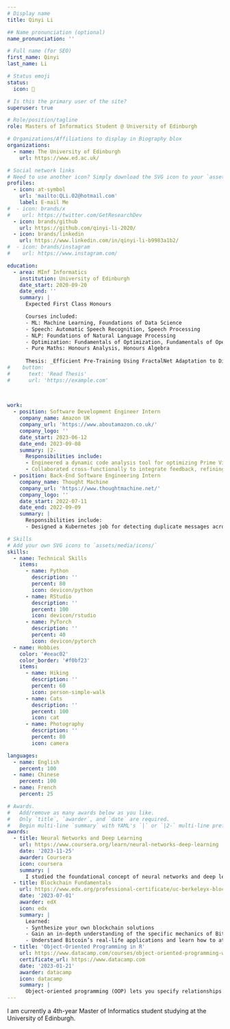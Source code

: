 ```yaml
---
# Display name
title: Qinyi Li

## Name pronunciation (optional)
name_pronunciation: ''

# Full name (for SEO)
first_name: Qinyi
last_name: Li

# Status emoji
status:
  icon: 📖

# Is this the primary user of the site?
superuser: true

# Role/position/tagline
role: Masters of Informatics Student @ University of Edinburgh

# Organizations/Affiliations to display in Biography blox
organizations:
  - name: The University of Edinburgh
    url: https://www.ed.ac.uk/

# Social network links
# Need to use another icon? Simply download the SVG icon to your `assets/media/icons/` folder.
profiles:
  - icon: at-symbol
    url: 'mailto:QLi.02@hotmail.com'
    label: E-mail Me
#  - icon: brands/x
#    url: https://twitter.com/GetResearchDev
  - icon: brands/github
    url: https://github.com/qinyi-li-2020/
  - icon: brands/linkedin
    url: https://www.linkedin.com/in/qinyi-li-b9983a1b2/
#  - icon: brands/instagram
#    url: https://www.instagram.com/

education:
  - area: MInf Informatics
    institution: University of Edinburgh
    date_start: 2020-09-20
    date_end: ''
    summary: |
      Expected First Class Honours

      Courses included:
      - ML: Machine Learning, Foundations of Data Science
      - Speech: Automatic Speech Recognition, Speech Processing
      - NLP: Foundations of Natural Language Processing
      - Optimization: Fundamentals of Optimization, Fundamentals of Operational Research, Integer and Combinatorial Optimization
      - Pure Maths: Honours Analysis, Honours Algebra
      
      Thesis: _Efficient Pre-Training Using FractalNet Adaptation to Different Resource Availabilities in Speech_. Supervised by Prof Hao Tang.
#    button:
#      text: 'Read Thesis'
#      url: 'https://example.com'
    
    

work:
  - position: Software Development Engineer Intern
    company_name: Amazon UK
    company_url: 'https://www.aboutamazon.co.uk/'
    company_logo: ''
    date_start: 2023-06-12
    date_end: 2023-09-08
    summary: |2-
      Responsibilities include:
      - Engineered a dynamic code analysis tool for optimizing Prime Video’s service configurations, enhancing system efficiency and reliability
      - Collaborated cross-functionally to integrate feedback, refining both project scope and technical specifications
  - position: Back-End Software Engineering Intern
    company_name: Thought Machine
    company_url: 'https://www.thoughtmachine.net/'
    company_logo: ''
    date_start: 2022-07-11
    date_end: 2022-09-09
    summary: |
      Responsibilities include:
      - Designed a Kubernetes job for detecting duplicate messages across Kafka topics, significantly improving data processing accuracy and efficiency

# Skills
# Add your own SVG icons to `assets/media/icons/`
skills:
  - name: Technical Skills
    items:
      - name: Python
        description: ''
        percent: 80
        icon: devicon/python
      - name: RStudio
        description: ''
        percent: 100
        icon: devicon/rstudio
      - name: PyTorch
        description: ''
        percent: 40
        icon: devicon/pytorch
  - name: Hobbies
    color: '#eeac02'
    color_border: '#f0bf23'
    items:
      - name: Hiking
        description: ''
        percent: 60
        icon: person-simple-walk
      - name: Cats
        description: ''
        percent: 100
        icon: cat
      - name: Photography
        description: ''
        percent: 80
        icon: camera

languages:
  - name: English
    percent: 100
  - name: Chinese
    percent: 100
  - name: French
    percent: 25

# Awards.
#   Add/remove as many awards below as you like.
#   Only `title`, `awarder`, and `date` are required.
#   Begin multi-line `summary` with YAML's `|` or `|2-` multi-line prefix and indent 2 spaces below.
awards:
  - title: Neural Networks and Deep Learning
    url: https://www.coursera.org/learn/neural-networks-deep-learning
    date: '2023-11-25'
    awarder: Coursera
    icon: coursera
    summary: |
      I studied the foundational concept of neural networks and deep learning. By the end, I was familiar with the significant technological trends driving the rise of deep learning; build, train, and apply fully connected deep neural networks; implement efficient (vectorized) neural networks; identify key parameters in a neural network’s architecture; and apply deep learning to your own applications.
  - title: Blockchain Fundamentals
    url: https://www.edx.org/professional-certificate/uc-berkeleyx-blockchain-fundamentals
    date: '2023-07-01'
    awarder: edX
    icon: edx
    summary: |
      Learned:
      - Synthesize your own blockchain solutions
      - Gain an in-depth understanding of the specific mechanics of Bitcoin
      - Understand Bitcoin’s real-life applications and learn how to attack and destroy Bitcoin, Ethereum, smart contracts and Dapps, and alternatives to Bitcoin’s Proof-of-Work consensus algorithm
  - title: 'Object-Oriented Programming in R'
    url: https://www.datacamp.com/courses/object-oriented-programming-with-s3-and-r6-in-r
    certificate_url: https://www.datacamp.com
    date: '2023-01-21'
    awarder: datacamp
    icon: datacamp
    summary: |
      Object-oriented programming (OOP) lets you specify relationships between functions and the objects that they can act on, helping you manage complexity in your code. This is an intermediate level course, providing an introduction to OOP, using the S3 and R6 systems. S3 is a great day-to-day R programming tool that simplifies some of the functions that you write. R6 is especially useful for industry-specific analyses, working with web APIs, and building GUIs.
---
```


I am currently a 4th-year Master of Informatics student studying at the University of Edinburgh.
